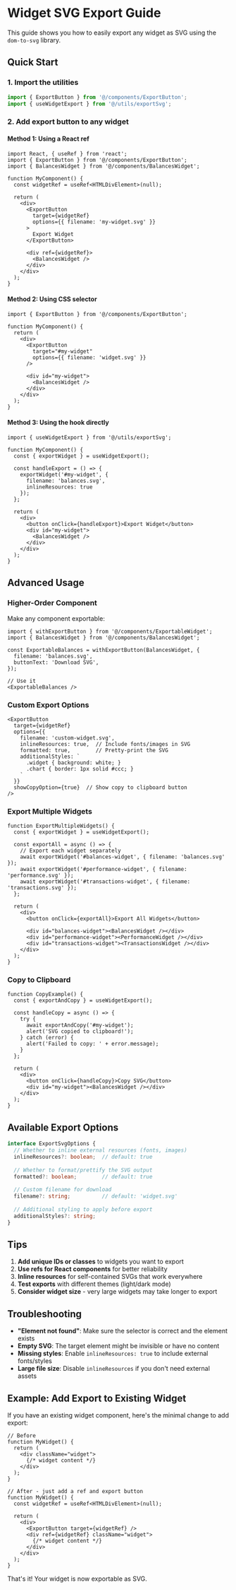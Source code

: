 # Widget SVG Export Guide

This guide shows you how to easily export any widget as SVG using the `dom-to-svg` library.

## Quick Start

### 1. Import the utilities
```typescript
import { ExportButton } from '@/components/ExportButton';
import { useWidgetExport } from '@/utils/exportSvg';
```

### 2. Add export button to any widget

#### Method 1: Using a React ref
```tsx
import React, { useRef } from 'react';
import { ExportButton } from '@/components/ExportButton';
import { BalancesWidget } from '@/components/BalancesWidget';

function MyComponent() {
  const widgetRef = useRef<HTMLDivElement>(null);

  return (
    <div>
      <ExportButton 
        target={widgetRef}
        options={{ filename: 'my-widget.svg' }}
      >
        Export Widget
      </ExportButton>
      
      <div ref={widgetRef}>
        <BalancesWidget />
      </div>
    </div>
  );
}
```

#### Method 2: Using CSS selector
```tsx
import { ExportButton } from '@/components/ExportButton';

function MyComponent() {
  return (
    <div>
      <ExportButton 
        target="#my-widget"
        options={{ filename: 'widget.svg' }}
      />
      
      <div id="my-widget">
        <BalancesWidget />
      </div>
    </div>
  );
}
```

#### Method 3: Using the hook directly
```tsx
import { useWidgetExport } from '@/utils/exportSvg';

function MyComponent() {
  const { exportWidget } = useWidgetExport();

  const handleExport = () => {
    exportWidget('#my-widget', {
      filename: 'balances.svg',
      inlineResources: true
    });
  };

  return (
    <div>
      <button onClick={handleExport}>Export Widget</button>
      <div id="my-widget">
        <BalancesWidget />
      </div>
    </div>
  );
}
```

## Advanced Usage

### Higher-Order Component
Make any component exportable:

```tsx
import { withExportButton } from '@/components/ExportableWidget';
import { BalancesWidget } from '@/components/BalancesWidget';

const ExportableBalances = withExportButton(BalancesWidget, {
  filename: 'balances.svg',
  buttonText: 'Download SVG',
});

// Use it
<ExportableBalances />
```

### Custom Export Options

```tsx
<ExportButton 
  target={widgetRef}
  options={{
    filename: 'custom-widget.svg',
    inlineResources: true,  // Include fonts/images in SVG
    formatted: true,        // Pretty-print the SVG
    additionalStyles: `
      .widget { background: white; }
      .chart { border: 1px solid #ccc; }
    `
  }}
  showCopyOption={true}  // Show copy to clipboard button
/>
```

### Export Multiple Widgets

```tsx
function ExportMultipleWidgets() {
  const { exportWidget } = useWidgetExport();

  const exportAll = async () => {
    // Export each widget separately
    await exportWidget('#balances-widget', { filename: 'balances.svg' });
    await exportWidget('#performance-widget', { filename: 'performance.svg' });
    await exportWidget('#transactions-widget', { filename: 'transactions.svg' });
  };

  return (
    <div>
      <button onClick={exportAll}>Export All Widgets</button>
      
      <div id="balances-widget"><BalancesWidget /></div>
      <div id="performance-widget"><PerformanceWidget /></div>
      <div id="transactions-widget"><TransactionsWidget /></div>
    </div>
  );
}
```

### Copy to Clipboard

```tsx
function CopyExample() {
  const { exportAndCopy } = useWidgetExport();

  const handleCopy = async () => {
    try {
      await exportAndCopy('#my-widget');
      alert('SVG copied to clipboard!');
    } catch (error) {
      alert('Failed to copy: ' + error.message);
    }
  };

  return (
    <div>
      <button onClick={handleCopy}>Copy SVG</button>
      <div id="my-widget"><BalancesWidget /></div>
    </div>
  );
}
```

## Available Export Options

```typescript
interface ExportSvgOptions {
  // Whether to inline external resources (fonts, images)
  inlineResources?: boolean;  // default: true
  
  // Whether to format/prettify the SVG output
  formatted?: boolean;        // default: true
  
  // Custom filename for download
  filename?: string;          // default: 'widget.svg'
  
  // Additional styling to apply before export
  additionalStyles?: string;
}
```

## Tips

1. **Add unique IDs or classes** to widgets you want to export
2. **Use refs for React components** for better reliability
3. **Inline resources** for self-contained SVGs that work everywhere
4. **Test exports** with different themes (light/dark mode)
5. **Consider widget size** - very large widgets may take longer to export

## Troubleshooting

- **"Element not found"**: Make sure the selector is correct and the element exists
- **Empty SVG**: The target element might be invisible or have no content
- **Missing styles**: Enable `inlineResources: true` to include external fonts/styles
- **Large file size**: Disable `inlineResources` if you don't need external assets

## Example: Add Export to Existing Widget

If you have an existing widget component, here's the minimal change to add export:

```tsx
// Before
function MyWidget() {
  return (
    <div className="widget">
      {/* widget content */}
    </div>
  );
}

// After - just add a ref and export button
function MyWidget() {
  const widgetRef = useRef<HTMLDivElement>(null);
  
  return (
    <div>
      <ExportButton target={widgetRef} />
      <div ref={widgetRef} className="widget">
        {/* widget content */}
      </div>
    </div>
  );
}
```

That's it! Your widget is now exportable as SVG.